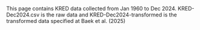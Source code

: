 This page contains KRED data collected from Jan 1960 to Dec 2024.
KRED-Dec2024.csv is the raw data and 
KRED-Dec2024-transformed is the transformed data specified at Baek et al. (2025)
